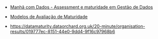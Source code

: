 - [Manhã com Dados - Assessment e maturidade em Gestão de Dados](https://www.youtube.com/watch?v=-MU4mrp_7aQ)
- [Modelos de Avaliação de Maturidade](https://github.com/SuperNerb/Data-Governance-Compilation/tree/master/Library/Maturity%20Models)



- https://datamaturity.dataorchard.org.uk/20-minute/organisation-results/019777ec-8151-44e0-9dd4-9f16c97968b6 
